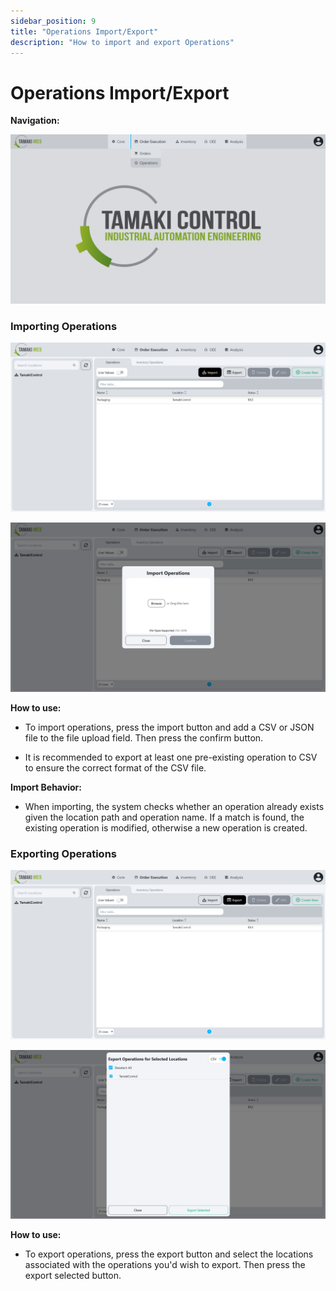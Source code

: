 ```yaml
---
sidebar_position: 9
title: "Operations Import/Export"
description: "How to import and export Operations"
---
```


# Operations Import/Export

**Navigation:**

![Navigation menu showing the Operations selection in the Order Execution module](./images/operations-navigation.png)

### Importing Operations

![Operations Page with the import button highlighted](./images/import-operations-button.png)

![Operations Page with an import menu popup](./images/import-operations-popup.png)

**How to use:**

- To import operations, press the import button and add a CSV or JSON file to the file upload field. Then press the confirm button.

- It is recommended to export at least one pre-existing operation to CSV to ensure the correct format of the CSV file.

**Import Behavior:**

- When importing, the system checks whether an operation already exists given the location path and operation name. If a match is found, the existing operation is modified, otherwise a new operation is created.

### Exporting Operations

![Operations Page with the export button highlighted](./images/export-operations-button.png)

![Operations Page with an export menu popup](./images/export-operations-popup.png)

**How to use:**

- To export operations, press the export button and select the locations associated with the operations you'd wish to export. Then press the export selected button.
